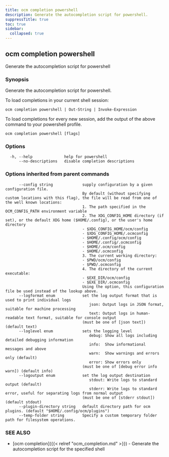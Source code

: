 ```yaml
---
title: ocm completion powershell
description: Generate the autocompletion script for powershell.
suppressTitle: true
toc: true
sidebar:
  collapsed: true
---
```


## ocm completion powershell

Generate the autocompletion script for powershell

### Synopsis

Generate the autocompletion script for powershell.

To load completions in your current shell session:

	ocm completion powershell | Out-String | Invoke-Expression

To load completions for every new session, add the output of the above command
to your powershell profile.


```
ocm completion powershell [flags]
```

### Options

```
  -h, --help              help for powershell
      --no-descriptions   disable completion descriptions
```

### Options inherited from parent commands

```
      --config string             supply configuration by a given configuration file.
                                  By default (without specifying custom locations with this flag), the file will be read from one of the well known locations:
                                  1. The path specified in the OCM_CONFIG_PATH environment variable
                                  2. The XDG_CONFIG_HOME directory (if set), or the default XDG home ($HOME/.config), or the user's home directory
                                  - $XDG_CONFIG_HOME/ocm/config
                                  - $XDG_CONFIG_HOME/.ocmconfig
                                  - $HOME/.config/ocm/config
                                  - $HOME/.config/.ocmconfig
                                  - $HOME/.ocm/config
                                  - $HOME/.ocmconfig
                                  3. The current working directory:
                                  - $PWD/ocm/config
                                  - $PWD/.ocmconfig
                                  4. The directory of the current executable:
                                  - $EXE_DIR/ocm/config
                                  - $EXE_DIR/.ocmconfig
                                  Using the option, this configuration file be used instead of the lookup above.
      --logformat enum            set the log output format that is used to print individual logs
                                     json: Output logs in JSON format, suitable for machine processing
                                     text: Output logs in human-readable text format, suitable for console output
                                  (must be one of [json text]) (default text)
      --loglevel enum             sets the logging level
                                     debug: Show all logs including detailed debugging information
                                     info:  Show informational messages and above
                                     warn:  Show warnings and errors only (default)
                                     error: Show errors only
                                  (must be one of [debug error info warn]) (default info)
      --logoutput enum            set the log output destination
                                     stdout: Write logs to standard output (default)
                                     stderr: Write logs to standard error, useful for separating logs from normal output
                                  (must be one of [stderr stdout]) (default stdout)
      --plugin-directory string   default directory path for ocm plugins. (default "$HOME/.config/ocm/plugins")
      --temp-folder string        Specify a custom temporary folder path for filesystem operations.
```

### SEE ALSO

* [ocm completion]({{< relref "ocm_completion.md" >}})	 - Generate the autocompletion script for the specified shell

